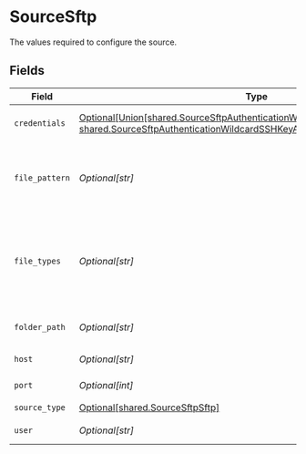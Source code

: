 # SourceSftp

The values required to configure the source.


## Fields

| Field                                                                                                                                                                                                      | Type                                                                                                                                                                                                       | Required                                                                                                                                                                                                   | Description                                                                                                                                                                                                | Example                                                                                                                                                                                                    |
| ---------------------------------------------------------------------------------------------------------------------------------------------------------------------------------------------------------- | ---------------------------------------------------------------------------------------------------------------------------------------------------------------------------------------------------------- | ---------------------------------------------------------------------------------------------------------------------------------------------------------------------------------------------------------- | ---------------------------------------------------------------------------------------------------------------------------------------------------------------------------------------------------------- | ---------------------------------------------------------------------------------------------------------------------------------------------------------------------------------------------------------- |
| `credentials`                                                                                                                                                                                              | [Optional[Union[shared.SourceSftpAuthenticationWildcardPasswordAuthentication, shared.SourceSftpAuthenticationWildcardSSHKeyAuthentication]]](undefined/models/shared/sourcesftpauthenticationwildcard.md) | :heavy_minus_sign:                                                                                                                                                                                         | The server authentication method                                                                                                                                                                           |                                                                                                                                                                                                            |
| `file_pattern`                                                                                                                                                                                             | *Optional[str]*                                                                                                                                                                                            | :heavy_minus_sign:                                                                                                                                                                                         | The regular expression to specify files for sync in a chosen Folder Path                                                                                                                                   | log-([0-9]{4})([0-9]{2})([0-9]{2}) - This will filter files which  `log-yearmmdd`                                                                                                                          |
| `file_types`                                                                                                                                                                                               | *Optional[str]*                                                                                                                                                                                            | :heavy_minus_sign:                                                                                                                                                                                         | Coma separated file types. Currently only 'csv' and 'json' types are supported.                                                                                                                            | csv,json                                                                                                                                                                                                   |
| `folder_path`                                                                                                                                                                                              | *Optional[str]*                                                                                                                                                                                            | :heavy_minus_sign:                                                                                                                                                                                         | The directory to search files for sync                                                                                                                                                                     | /logs/2022                                                                                                                                                                                                 |
| `host`                                                                                                                                                                                                     | *Optional[str]*                                                                                                                                                                                            | :heavy_check_mark:                                                                                                                                                                                         | The server host address                                                                                                                                                                                    | www.host.com                                                                                                                                                                                               |
| `port`                                                                                                                                                                                                     | *Optional[int]*                                                                                                                                                                                            | :heavy_minus_sign:                                                                                                                                                                                         | The server port                                                                                                                                                                                            | 22                                                                                                                                                                                                         |
| `source_type`                                                                                                                                                                                              | [Optional[shared.SourceSftpSftp]](undefined/models/shared/sourcesftpsftp.md)                                                                                                                               | :heavy_check_mark:                                                                                                                                                                                         | N/A                                                                                                                                                                                                        |                                                                                                                                                                                                            |
| `user`                                                                                                                                                                                                     | *Optional[str]*                                                                                                                                                                                            | :heavy_check_mark:                                                                                                                                                                                         | The server user                                                                                                                                                                                            |                                                                                                                                                                                                            |